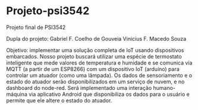 # Projeto-psi3542
Projeto final de PSI3542

Dupla do projeto:
  Gabriel F. Coelho de Gouveia
  Vinicius F. Macedo Souza
  
Objetivo: implementar uma solução completa de IoT usando dispositivos embarcados. Nosso projeto buscará utilizar uma espécie de termostato inteligente que mede valores de temperatura e humidade e se comunica via MQTT (a partir de um ESP8266) com um dispositivo IoT (arduíno) para controlar um atuador (como uma lâmpada). 
Os dados de sensoriamento e o estado do atuador serão disponibilizados em um serviço de nuvem, e no dashboard do node-red. Será implementado uma interação humano-máquina via aplicativo Android que disponibiliza os dados para o usuário e permite que ele altere o estado do atuador.
